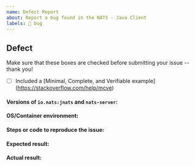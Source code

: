 ```yaml
---
name: Defect Report
about: Report a bug found in the NATS - Java Client
labels: 🐞 bug
---
```


## Defect

Make sure that these boxes are checked before submitting your issue -- thank you!

 - [ ] Included a [Minimal, Complete, and Verifiable example] (https://stackoverflow.com/help/mcve)

#### Versions of `io.nats:jnats` and `nats-server`:

#### OS/Container environment:

#### Steps or code to reproduce the issue:

#### Expected result:

#### Actual result:

